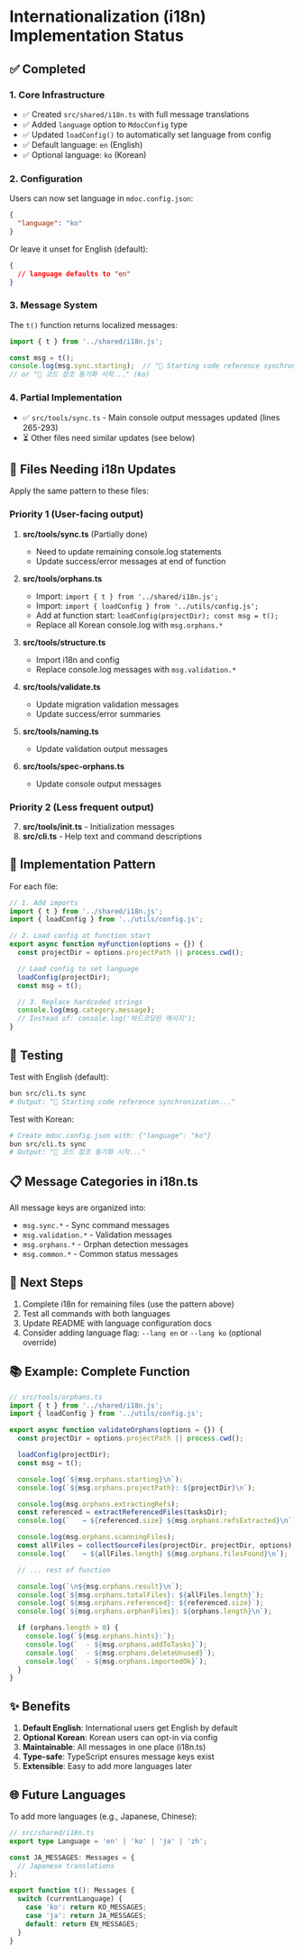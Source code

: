 # Internationalization (i18n) Implementation Status

## ✅ Completed

### 1. Core Infrastructure
- ✅ Created `src/shared/i18n.ts` with full message translations
- ✅ Added `language` option to `MdocConfig` type
- ✅ Updated `loadConfig()` to automatically set language from config
- ✅ Default language: `en` (English)
- ✅ Optional language: `ko` (Korean)

### 2. Configuration
Users can now set language in `mdoc.config.json`:

```json
{
  "language": "ko"
}
```

Or leave it unset for English (default):

```json
{
  // language defaults to "en"
}
```

### 3. Message System
The `t()` function returns localized messages:

```typescript
import { t } from '../shared/i18n.js';

const msg = t();
console.log(msg.sync.starting);  // "🔄 Starting code reference synchronization..." (en)
// or "🔄 코드 참조 동기화 시작..." (ko)
```

### 4. Partial Implementation
- ✅ `src/tools/sync.ts` - Main console output messages updated (lines 265-293)
- ⏳ Other files need similar updates (see below)

## 🔄 Files Needing i18n Updates

Apply the same pattern to these files:

### Priority 1 (User-facing output)
1. **src/tools/sync.ts** (Partially done)
   - Need to update remaining console.log statements
   - Update success/error messages at end of function

2. **src/tools/orphans.ts**
   - Import: `import { t } from '../shared/i18n.js';`
   - Import: `import { loadConfig } from '../utils/config.js';`
   - Add at function start: `loadConfig(projectDir); const msg = t();`
   - Replace all Korean console.log with `msg.orphans.*`

3. **src/tools/structure.ts**
   - Import i18n and config
   - Replace console.log messages with `msg.validation.*`

4. **src/tools/validate.ts**
   - Update migration validation messages
   - Update success/error summaries

5. **src/tools/naming.ts**
   - Update validation output messages

6. **src/tools/spec-orphans.ts**
   - Update console output messages

### Priority 2 (Less frequent output)
7. **src/tools/init.ts** - Initialization messages
8. **src/cli.ts** - Help text and command descriptions

## 📝 Implementation Pattern

For each file:

```typescript
// 1. Add imports
import { t } from '../shared/i18n.js';
import { loadConfig } from '../utils/config.js';

// 2. Load config at function start
export async function myFunction(options = {}) {
  const projectDir = options.projectPath || process.cwd();

  // Load config to set language
  loadConfig(projectDir);
  const msg = t();

  // 3. Replace hardcoded strings
  console.log(msg.category.message);
  // Instead of: console.log('하드코딩된 메시지');
}
```

## 🧪 Testing

Test with English (default):
```bash
bun src/cli.ts sync
# Output: "🔄 Starting code reference synchronization..."
```

Test with Korean:
```bash
# Create mdoc.config.json with: {"language": "ko"}
bun src/cli.ts sync
# Output: "🔄 코드 참조 동기화 시작..."
```

## 📋 Message Categories in i18n.ts

All message keys are organized into:

- `msg.sync.*` - Sync command messages
- `msg.validation.*` - Validation messages
- `msg.orphans.*` - Orphan detection messages
- `msg.common.*` - Common status messages

## 🎯 Next Steps

1. Complete i18n for remaining files (use the pattern above)
2. Test all commands with both languages
3. Update README with language configuration docs
4. Consider adding language flag: `--lang en` or `--lang ko` (optional override)

## 📚 Example: Complete Function

```typescript
// src/tools/orphans.ts
import { t } from '../shared/i18n.js';
import { loadConfig } from '../utils/config.js';

export async function validateOrphans(options = {}) {
  const projectDir = options.projectPath || process.cwd();

  loadConfig(projectDir);
  const msg = t();

  console.log(`${msg.orphans.starting}\n`);
  console.log(`${msg.orphans.projectPath}: ${projectDir}\n`);

  console.log(msg.orphans.extractingRefs);
  const referenced = extractReferencedFiles(tasksDir);
  console.log(`   → ${referenced.size} ${msg.orphans.refsExtracted}\n`);

  console.log(msg.orphans.scanningFiles);
  const allFiles = collectSourceFiles(projectDir, projectDir, options);
  console.log(`   → ${allFiles.length} ${msg.orphans.filesFound}\n`);

  // ... rest of function

  console.log(`\n${msg.orphans.result}\n`);
  console.log(`${msg.orphans.totalFiles}: ${allFiles.length}`);
  console.log(`${msg.orphans.referenced}: ${referenced.size}`);
  console.log(`${msg.orphans.orphanFiles}: ${orphans.length}\n`);

  if (orphans.length > 0) {
    console.log(`${msg.orphans.hints}:`);
    console.log(`  - ${msg.orphans.addToTasks}`);
    console.log(`  - ${msg.orphans.deleteUnused}`);
    console.log(`  - ${msg.orphans.importedOk}`);
  }
}
```

## ✨ Benefits

1. **Default English**: International users get English by default
2. **Optional Korean**: Korean users can opt-in via config
3. **Maintainable**: All messages in one place (i18n.ts)
4. **Type-safe**: TypeScript ensures message keys exist
5. **Extensible**: Easy to add more languages later

## 🌐 Future Languages

To add more languages (e.g., Japanese, Chinese):

```typescript
// src/shared/i18n.ts
export type Language = 'en' | 'ko' | 'ja' | 'zh';

const JA_MESSAGES: Messages = {
  // Japanese translations
};

export function t(): Messages {
  switch (currentLanguage) {
    case 'ko': return KO_MESSAGES;
    case 'ja': return JA_MESSAGES;
    default: return EN_MESSAGES;
  }
}
```
